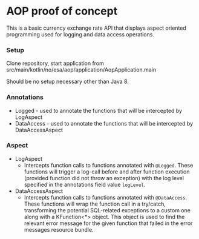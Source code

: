 # AOP proof of concept
This is a basic currency exchange rate API that displays aspect oriented programming used for logging and data access operations.

### Setup
Clone repository, start application from src/main/kotlin/no/esa/aop/application/AopApplication.main

Should be no setup necessary other than Java 8.

### Annotations
- Logged - used to annotate the functions that will be intercepted by LogAspect
- DataAccess - used to annotate the functions that will be intercepted by DataAccessAspect

### Aspect
- LogAspect 
    - Intercepts function calls to functions annotated with `@Logged`. 
    These functions will trigger a log-call before and after function execution (provided function did not throw an exception) with the log level specified in the annotations field value `logLevel`.
- DataAccessAspect
    - Intercepts function calls to functions annotated with `@DataAccess`.
    These functions will wrap the function call in a try/catch, transforming the potential SQL-related exceptions to a custom one along with a KFunction<*> object. This object is used to 
    find the relevant error message for the given function that failed in the error messages resource bundle.